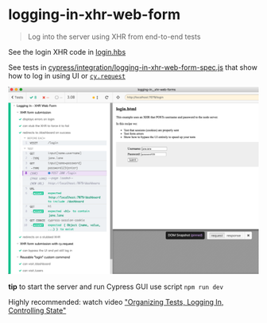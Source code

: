 # logging-in-xhr-web-form

> Log into the server using XHR from end-to-end tests

See the login XHR code in [login.hbs](login.hbs)

See tests in [cypress/integration/logging-in-xhr-web-form-spec.js](cypress/integration/logging-in-xhr-web-form-spec.js) that show how to log in using UI or [`cy.request`](https://on.cypress.io/request)

![Tests](images/tests.png)

**tip** to start the server and run Cypress GUI use script `npm run dev`

Highly recommended: watch video ["Organizing Tests, Logging In, Controlling State"](https://www.youtube.com/watch?v=5XQOK0v_YRE)
